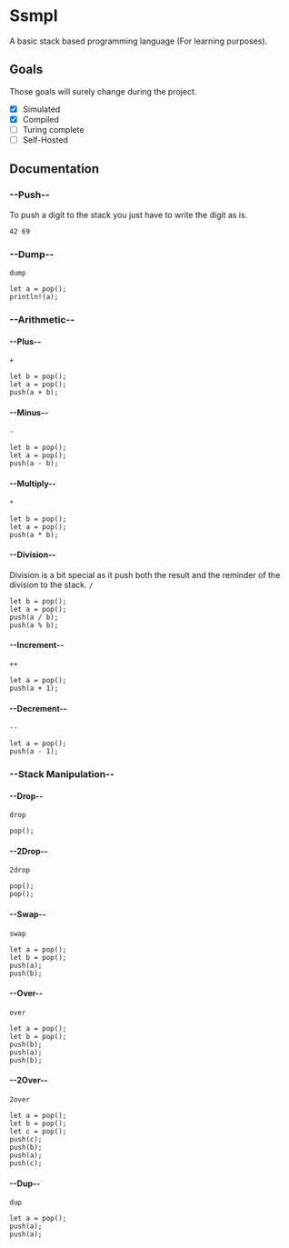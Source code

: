 # Ssmpl

A basic stack based programming language (For learning purposes).

## Goals
Those goals will surely change during the project. 
- [X] Simulated
- [X] Compiled
- [ ] Turing complete
- [ ] Self-Hosted

## Documentation

### --Push--
To push a digit to the stack you just have to write the digit as is.
```
42 69
```

### --Dump--
`dump` 
```
let a = pop();
println!(a);
```

### --Arithmetic--
#### --Plus--
`+`
```
let b = pop();
let a = pop();
push(a + b);
```
#### --Minus--
`-`
```
let b = pop();
let a = pop();
push(a - b);
```
#### --Multiply--
`*`
```
let b = pop();
let a = pop();
push(a * b);
```
#### --Division--
Division is a bit special as it push both the result and the reminder of the division to the stack.
`/`
```
let b = pop();
let a = pop();
push(a / b);
push(a % b);
```
#### --Increment--
`++`
```
let a = pop();
push(a + 1);
```
#### --Decrement--
`--`
```
let a = pop();
push(a - 1);
```
### --Stack Manipulation--
#### --Drop--
`drop`
```
pop();
```
#### --2Drop--
`2drop`
```
pop();
pop();
```
#### --Swap--
`swap`
```
let a = pop();
let b = pop();
push(a);
push(b);
```
#### --Over--
`over`
```
let a = pop();
let b = pop();
push(b);
push(a);
push(b);
```
#### --2Over--
`2over`
```
let a = pop();
let b = pop();
let c = pop();
push(c);
push(b);
push(a);
push(c);
```
#### --Dup--
`dup`
```
let a = pop();
push(a);
push(a);
```
